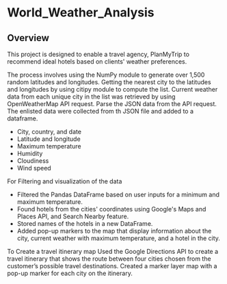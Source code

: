 # World_Weather_Analysis

## Overview

This project is designed to enable a travel agency, PlanMyTrip to recommend ideal hotels based on clients' weather preferences.

The process involves using the NumPy module to generate over 1,500 random latitudes and longitudes.
Getting the nearest city to the latitudes and longitudes by using citipy module to compute the list.
Current weather data from each unique city in the list was retrieved by using OpenWeatherMap API request.
Parse the JSON data from the API request.
The enlisted data were collected from th JSON file and added to a dataframe.
- City, country, and date
- Latitude and longitude
- Maximum temperature
- Humidity
- Cloudiness
- Wind speed

For Filtering and visualization of the data
- Filtered the Pandas DataFrame based on user inputs for a minimum and maximum temperature.
- Found hotels from the cities' coordinates using Google's Maps and Places API, and Search Nearby feature.
- Stored names of the hotels in a new DataFrame.
- Added pop-up markers to the map that display information about the city, current weather with maximum temperature, and a hotel in the city.

To Create a travel itinerary map
Used the Google Directions API to create a travel itinerary that shows the route between four cities chosen from the customer’s possible travel destinations.
Created a marker layer map with a pop-up marker for each city on the itinerary.
